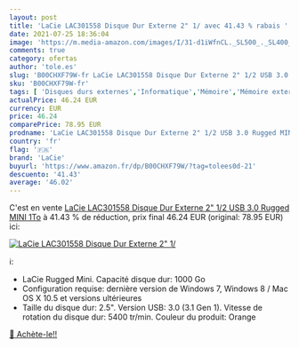 ```yaml
---
layout: post
title: 'LaCie LAC301558 Disque Dur Externe 2" 1/ avec 41.43 % rabais '
date: 2021-07-25 18:36:04
image: 'https://m.media-amazon.com/images/I/31-d1iWfnCL._SL500_._SL400_.jpg'
comments: true
category: ofertas
author: 'tole.es'
slug: 'B00CHXF79W-fr LaCie LAC301558 Disque Dur Externe 2" 1/2 USB 3.0 Rugged...'
sku: 'B00CHXF79W-fr'
tags: [ 'Disques durs externes','Informatique','Mémoire','Mémoire externe','lacie', ]
actualPrice: 46.24 EUR
currency: EUR
price: 46.24
comparePrice: 78.95 EUR
prodname: 'LaCie LAC301558 Disque Dur Externe 2" 1/2 USB 3.0 Rugged MINI 1To'
country: 'fr'
flag: '🇫🇷'
brand: 'LaCie'
buyurl: 'https://www.amazon.fr/dp/B00CHXF79W/?tag=tolees0d-21'
descuento: '41.43'
average: '46.02'
---
```


C'est en vente [LaCie LAC301558 Disque Dur Externe 2" 1/2 USB 3.0 Rugged MINI 1To](https://www.amazon.fr/dp/B00CHXF79W/?tag=tolees0d-21)  à  41.43 % de réduction, prix final  46.24 EUR (original: 78.95 EUR) ici:

[![LaCie LAC301558 Disque Dur Externe 2" 1/](https://m.media-amazon.com/images/I/31-d1iWfnCL._SL500_._SL400_.jpg)](https://www.amazon.fr/dp/B00CHXF79W/?tag=tolees0d-21)

ℹ️:

- LaCie Rugged Mini. Capacité disque dur: 1000 Go
- Configuration requise: dernière version de Windows 7, Windows 8 / Mac OS X 10.5 et versions ultérieures
- Taille du disque dur: 2.5". Version USB: 3.0 (3.1 Gen 1). Vitesse de rotation du disque dur: 5400 tr/min. Couleur du produit: Orange

[🛒 Achète-le!!](https://www.amazon.fr/dp/B00CHXF79W/?tag=tolees0d-21)
